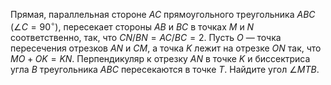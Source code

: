 Прямая, параллельная стороне $AC$ прямоугольного треугольника $ABC$ $(\angle C=90^\circ)$, пересекает стороны $AB$ и $BC$ в точках $M$ и $N$ соответственно, так, что $CN/BN=AC/BC=2$. Пусть $O$ — точка пересечения отрезков $AN$ и $CM$, а точка $K$ лежит на отрезке $ON$ так, что $MO+OK=KN$. Перпендикуляр к отрезку $AN$ в точке $K$ и биссектриса угла $B$ треугольника $ABC$ пересекаются в точке $T$. Найдите угол $\angle MTB$.